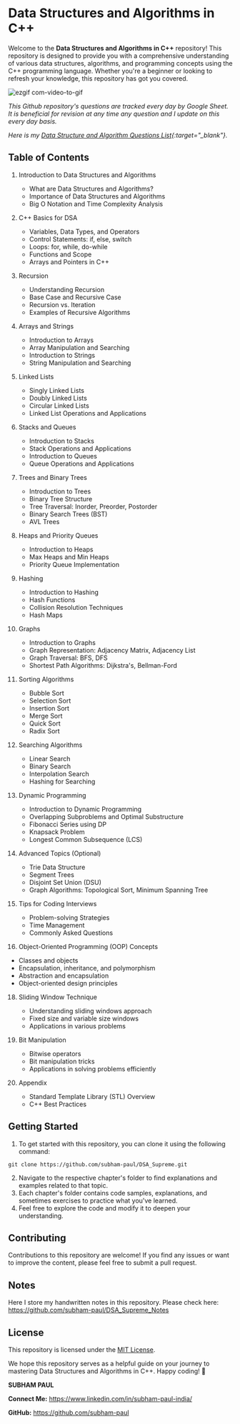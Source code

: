 # Data Structures and Algorithms in C++

Welcome to the **Data Structures and Algorithms in C++** repository! This repository is designed to provide you with a comprehensive understanding of various data structures, algorithms, and programming concepts using the C++ programming language. Whether you're a beginner or looking to refresh your knowledge, this repository has got you covered.


![ezgif com-video-to-gif](https://github.com/subham-paul/DSA_Supreme/assets/52645265/042a1cb7-3c20-4386-8698-6e21cce8e5a3)

*This Github repository's questions are tracked every day by Google Sheet. It is beneficial for revision at any time any question and I update on this every day basis.*

*Here is my [Data Structure and Algorithm Questions List](https://docs.google.com/spreadsheets/d/1RH2CcqTEKM8zjCVka-zVtIpRIqiPGr1wRxMaTw4nfUE/edit?usp=sharing){:target="_blank"}.*

## Table of Contents

1. Introduction to Data Structures and Algorithms
    - What are Data Structures and Algorithms?
    - Importance of Data Structures and Algorithms
    - Big O Notation and Time Complexity Analysis
    
2. C++ Basics for DSA
    - Variables, Data Types, and Operators
    - Control Statements: if, else, switch
    - Loops: for, while, do-while
    - Functions and Scope
    - Arrays and Pointers in C++
    
3. Recursion
    - Understanding Recursion
    - Base Case and Recursive Case
    - Recursion vs. Iteration
    - Examples of Recursive Algorithms
    
4. Arrays and Strings
    - Introduction to Arrays
    - Array Manipulation and Searching
    - Introduction to Strings
    - String Manipulation and Searching
    
5. Linked Lists
    - Singly Linked Lists
    - Doubly Linked Lists
    - Circular Linked Lists
    - Linked List Operations and Applications
    
6. Stacks and Queues
    - Introduction to Stacks
    - Stack Operations and Applications
    - Introduction to Queues
    - Queue Operations and Applications
    
7. Trees and Binary Trees
    - Introduction to Trees
    - Binary Tree Structure
    - Tree Traversal: Inorder, Preorder, Postorder
    - Binary Search Trees (BST)
    - AVL Trees
    
8. Heaps and Priority Queues
    - Introduction to Heaps
    - Max Heaps and Min Heaps
    - Priority Queue Implementation
    
9. Hashing
    - Introduction to Hashing
    - Hash Functions
    - Collision Resolution Techniques
    - Hash Maps
    
10. Graphs
    - Introduction to Graphs
    - Graph Representation: Adjacency Matrix, Adjacency List
    - Graph Traversal: BFS, DFS
    - Shortest Path Algorithms: Dijkstra's, Bellman-Ford
    
11. Sorting Algorithms
    - Bubble Sort
    - Selection Sort
    - Insertion Sort
    - Merge Sort
    - Quick Sort
    - Radix Sort
    
12. Searching Algorithms
    - Linear Search
    - Binary Search
    - Interpolation Search
    - Hashing for Searching
    
13. Dynamic Programming
    - Introduction to Dynamic Programming
    - Overlapping Subproblems and Optimal Substructure
    - Fibonacci Series using DP
    - Knapsack Problem
    - Longest Common Subsequence (LCS)
    
14. Advanced Topics (Optional)
    - Trie Data Structure
    - Segment Trees
    - Disjoint Set Union (DSU)
    - Graph Algorithms: Topological Sort, Minimum Spanning Tree
    
15. Tips for Coding Interviews
    - Problem-solving Strategies
    - Time Management
    - Commonly Asked Questions

17. Object-Oriented Programming (OOP) Concepts
   - Classes and objects
   - Encapsulation, inheritance, and polymorphism
   - Abstraction and encapsulation
   - Object-oriented design principles

18. Sliding Window Technique
    - Understanding sliding windows approach
    - Fixed size and variable size windows
    - Applications in various problems
   
19. Bit Manipulation
    - Bitwise operators
    - Bit manipulation tricks
    - Applications in solving problems efficiently
    
20. Appendix
    - Standard Template Library (STL) Overview
    - C++ Best Practices


## Getting Started

1. To get started with this repository, you can clone it using the following command:

```
git clone https://github.com/subham-paul/DSA_Supreme.git
```

2. Navigate to the respective chapter's folder to find explanations and examples related to that topic.
3. Each chapter's folder contains code samples, explanations, and sometimes exercises to practice what you've learned.
4. Feel free to explore the code and modify it to deepen your understanding.

## Contributing

Contributions to this repository are welcome! If you find any issues or want to improve the content, please feel free to submit a pull request.

## Notes

Here I store my handwritten notes in this repository. Please check here:  https://github.com/subham-paul/DSA_Supreme_Notes

## License

This repository is licensed under the [MIT License](LICENSE).


We hope this repository serves as a helpful guide on your journey to mastering Data Structures and Algorithms in C++. Happy coding! 🚀

**SUBHAM PAUL**

**Connect Me:** https://www.linkedin.com/in/subham-paul-india/

**GitHub:** https://github.com/subham-paul
